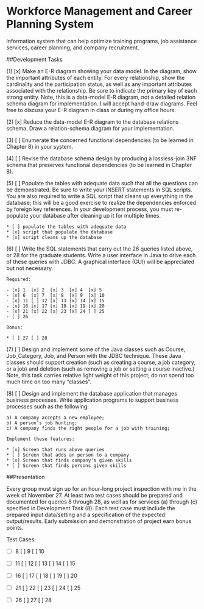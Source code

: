 # Workforce Management and Career Planning System

Information system that can help optimize training programs, job assistance
services, career planning, and company recruitment. 

##Development Tasks

(1) [x] Make an E-R diagram showing your data model. In the diagram, show the
important attributes of each entity. For every relationship, show the
cardinality and the participation status, as well as any important attributes
associated with the relationship. Be sure to indicate the primary key of each
strong entity. Note, this is a data-model E-R diagram, not a detailed relation
schema diagram for implementation. I will accept hand-draw diagrams. Feel free
to discuss your E-R diagram in class or during my office hours.

(2) [x] Reduce the data-model E-R diagram to the database relations schema. Draw a
relation-schema diagram for your implementation.

(3) [ ] Enumerate the concerned functional dependencies (to be learned in
Chapter 8) in your system.

(4) [ ] Revise the database schema design by producing a lossless-join 3NF schema
that preserves functional dependencies (to be learned in Chapter 8).


(5) [ ] Populate the tables with adequate data such that all the questions can be
demonstrated. Be sure to write your INSERT statements in SQL scripts. You are
also required to write a SQL script that cleans up everything in the database;
this will be a good exercise to realize the dependencies enforced by foreign
key references. In your development process, you must re-populate your database
after cleaning up it for multiple times.

    * [ ] populate the tables with adequate data 
    * [x] script that populate the database
    * [x] script cleans up the database 

(6) [ ] Write the SQL statements that carry out the 26 queries listed above, or
28 for the graduate students. Write a user interface in Java to drive each of
these queries with JDBC. A graphical interface (GUI) will be appreciated but
not necessary.

    Required:

    - [x] 1  [x] 2  [x] 3  [x] 4  [x] 5
    - [x] 6  [x] 7  [x] 8  [x] 9  [x] 10
    - [x] 11 [ ] 12 [x] 13 [x] 14 [x] 15
    - [x] 16 [x] 17 [x] 18 [x] 19 [x] 20
    - [x] 21 [x] 22 [x] 23 [x] 24 [ ] 25
    - [ ] 26 

    Bonus:

    * [ ] 27 [ ] 28 


(7) [ ] Design and implement some of the Java classes such as Course,
Job_Category, Job, and Person with the JDBC technique. These Java classes
should support creation (such as creating a course, a job category, or a job)
and deletion (such as removing a job or setting a course inactive.) Note, this
task carries relative light weight of this project; do not spend too much time
on too many “classes”.

(8) [ ] Design and implement the database application that manages business
processes. Write application programs to support business processes such as the
following: 

    a) A company accepts a new employee;
    b) A person’s job hunting;
    c) A company finds the right people for a job with training;

    Implement these features:

    * [x] Screen that runs above queries
    * [ ] Screen that adds an person to a company
    * [x] Screen that finds company's given skills 
    * [ ] Screen that finds persons given skills 

##Presentation

Every group must sign up for an hour-long project inspection with me in the
week of November 27. At least two test cases should be prepared and documented
for queries 8 through 28, as well as for services (a) through (c) specified in
Development Task (8). Each test case must include the prepared input
data/setting and a specification of the expected output/results. Early
submission and demonstration of project earn bonus points.


Test Cases:

- [ ] 8  [ ] 9  [ ] 10
- [ ] 11 [ ] 12 [ ] 13 [ ] 14 [ ] 15
- [ ] 16 [ ] 17 [ ] 18 [ ] 19 [ ] 20
- [ ] 21 [ ] 22 [ ] 23 [ ] 24 [ ] 25
- [ ] 26 [ ] 27 [ ] 28 


